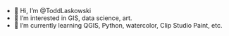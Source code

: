- 👋 Hi, I’m @ToddLaskowski
- 👀 I’m interested in GIS, data science, art.
- 🌱 I’m currently learning QGIS, Python, watercolor, Clip Studio Paint, etc.


<!---
ToddLaskowski/ToddLaskowski is a ✨ special ✨ repository because its `README.md` (this file) appears on your GitHub profile.
You can click the Preview link to take a look at your changes.
--->
